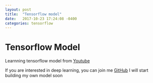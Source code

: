 ```yaml
---
layout: post
title:  "Tensorflow model"
date:   2017-10-23 17:24:08 -0400
categories: tensorflow
---
```


# **Tensorflow Model**

Learnning tensorflow model from [Youtube](https://www.youtube.com/watch?v=k3O0VCHxw10&list=PLjSwXXbVlK6IHzhLOMpwHHLjYmINRstrk&index=3)

If you are interested in deep learning, you can join me 
[GitHub](https://github.com/DavidTai1/TF) I will start building my own model soon



